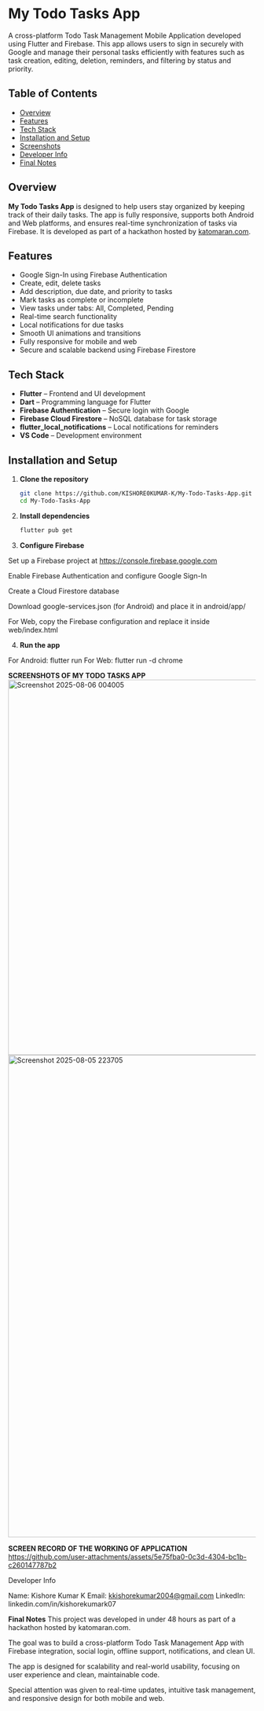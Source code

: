 # My Todo Tasks App

A cross-platform Todo Task Management Mobile Application developed using Flutter and Firebase. This app allows users to sign in securely with Google and manage their personal tasks efficiently with features such as task creation, editing, deletion, reminders, and filtering by status and priority.

## Table of Contents

- [Overview](#overview)
- [Features](#features)
- [Tech Stack](#tech-stack)
- [Installation and Setup](#installation-and-setup)
- [Screenshots](#screenshots)
- [Developer Info](#developer-info)
- [Final Notes](#final-notes)

## Overview

**My Todo Tasks App** is designed to help users stay organized by keeping track of their daily tasks. The app is fully responsive, supports both Android and Web platforms, and ensures real-time synchronization of tasks via Firebase. It is developed as part of a hackathon hosted by [katomaran.com](https://www.katomaran.com).

## Features

- Google Sign-In using Firebase Authentication
- Create, edit, delete tasks
- Add description, due date, and priority to tasks
- Mark tasks as complete or incomplete
- View tasks under tabs: All, Completed, Pending
- Real-time search functionality
- Local notifications for due tasks
- Smooth UI animations and transitions
- Fully responsive for mobile and web
- Secure and scalable backend using Firebase Firestore

## Tech Stack

- **Flutter** – Frontend and UI development
- **Dart** – Programming language for Flutter
- **Firebase Authentication** – Secure login with Google
- **Firebase Cloud Firestore** – NoSQL database for task storage
- **flutter_local_notifications** – Local notifications for reminders
- **VS Code** – Development environment

## Installation and Setup

1. **Clone the repository**

   ```bash
   git clone https://github.com/KISHORE0KUMAR-K/My-Todo-Tasks-App.git
   cd My-Todo-Tasks-App

2. **Install dependencies**

   ```bash
   flutter pub get

3. **Configure Firebase**

Set up a Firebase project at https://console.firebase.google.com

Enable Firebase Authentication and configure Google Sign-In

Create a Cloud Firestore database

Download google-services.json (for Android) and place it in android/app/

For Web, copy the Firebase configuration and replace it inside web/index.html

4. **Run the app**

For Android:
   flutter run
For Web:
   flutter run -d chrome

**SCREENSHOTS OF MY TODO TASKS APP**
<img width="1464" height="764" alt="Screenshot 2025-08-06 004005" src="https://github.com/user-attachments/assets/503a22f1-12cf-47f4-b4d9-c7203c97de75" />
<img width="1278" height="982" alt="Screenshot 2025-08-05 223705" src="https://github.com/user-attachments/assets/881cbc76-12d4-41e9-8b47-b9f8091c16d9" />

**SCREEN RECORD OF THE WORKING OF APPLICATION**
https://github.com/user-attachments/assets/5e75fba0-0c3d-4304-bc1b-c260147787b2


Developer Info

Name: Kishore Kumar K
Email: kkishorekumar2004@gmail.com
LinkedIn: linkedin.com/in/kishorekumark07

**Final Notes**
This project was developed in under 48 hours as part of a hackathon hosted by katomaran.com.

The goal was to build a cross-platform Todo Task Management App with Firebase integration, social login, offline support, notifications, and clean UI.

The app is designed for scalability and real-world usability, focusing on user experience and clean, maintainable code.

Special attention was given to real-time updates, intuitive task management, and responsive design for both mobile and web.

